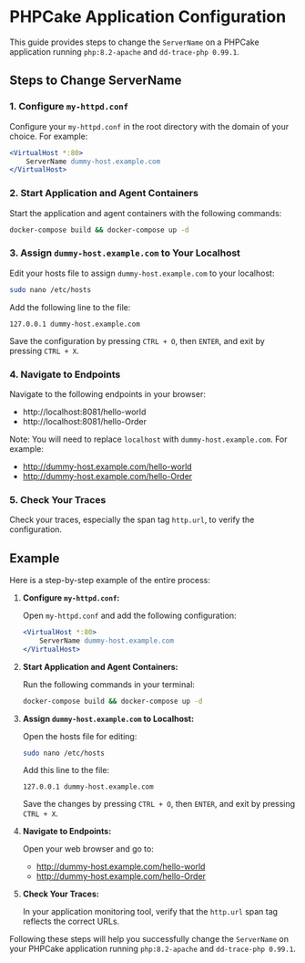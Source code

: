 # PHPCake Application Configuration

This guide provides steps to change the `ServerName` on a PHPCake application running `php:8.2-apache` and `dd-trace-php 0.99.1`.

## Steps to Change ServerName

### 1. Configure `my-httpd.conf`

Configure your `my-httpd.conf` in the root directory with the domain of your choice. For example:

```apache
<VirtualHost *:80>
    ServerName dummy-host.example.com
</VirtualHost>
```

### 2. Start Application and Agent Containers

Start the application and agent containers with the following commands:

```sh
docker-compose build && docker-compose up -d
```

### 3. Assign `dummy-host.example.com` to Your Localhost

Edit your hosts file to assign `dummy-host.example.com` to your localhost:

```sh
sudo nano /etc/hosts
```

Add the following line to the file:

```plaintext
127.0.0.1 dummy-host.example.com
```

Save the configuration by pressing `CTRL + O`, then `ENTER`, and exit by pressing `CTRL + X`.

### 4. Navigate to Endpoints

Navigate to the following endpoints in your browser:

- http://localhost:8081/hello-world
- http://localhost:8081/hello-Order

Note: You will need to replace `localhost` with `dummy-host.example.com`. For example:

- http://dummy-host.example.com/hello-world
- http://dummy-host.example.com/hello-Order

### 5. Check Your Traces

Check your traces, especially the span tag `http.url`, to verify the configuration.

## Example

Here is a step-by-step example of the entire process:

1. **Configure `my-httpd.conf`:**

    Open `my-httpd.conf` and add the following configuration:

    ```apache
    <VirtualHost *:80>
        ServerName dummy-host.example.com
    </VirtualHost>
    ```

2. **Start Application and Agent Containers:**

    Run the following commands in your terminal:

    ```sh
    docker-compose build && docker-compose up -d
    ```

3. **Assign `dummy-host.example.com` to Localhost:**

    Open the hosts file for editing:

    ```sh
    sudo nano /etc/hosts
    ```

    Add this line to the file:

    ```plaintext
    127.0.0.1 dummy-host.example.com
    ```

    Save the changes by pressing `CTRL + O`, then `ENTER`, and exit by pressing `CTRL + X`.

4. **Navigate to Endpoints:**

    Open your web browser and go to:

    - http://dummy-host.example.com/hello-world
    - http://dummy-host.example.com/hello-Order

5. **Check Your Traces:**

    In your application monitoring tool, verify that the `http.url` span tag reflects the correct URLs.

Following these steps will help you successfully change the `ServerName` on your PHPCake application running `php:8.2-apache` and `dd-trace-php 0.99.1`.
